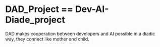 # DAD_Project == Dev-AI-Diade_project
DAD makes cooperation between developers and AI possible in a diadic way, they connect like mother and child. 
